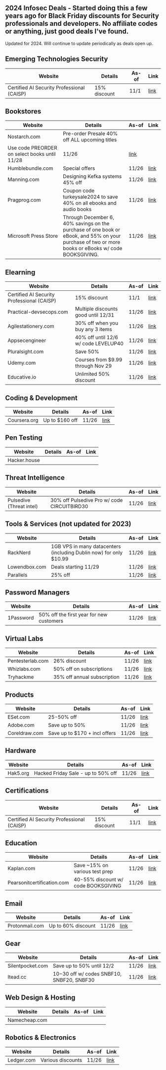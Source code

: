 ## 2024 Infosec Deals - Started doing this a few years ago for Black Friday discounts for Security professionals and developers. No affiliate codes or anything, just good deals I've found.

Updated for 2024. Will continue to update periodically as deals open up.

## Emerging Technologies Security

| Website                 | Details | As-of | Link |
|-------------------------|---------|-------|------|
| Certified AI Security Professional (CAISP) | 15% discount | 11/1 | [link](https://www.practical-devsecops.com/black-friday/)    |

## Bookstores

| Website                 | Details | As-of | Link |
|-------------------------|---------|-------|------|
| Nostarch.com            | Pre-order Presale 40% off ALL upcoming titles
Use code PREORDER on select books until 11/28   | 11/26 | [link](https://nostarch.com/upcoming)  |
| Humblebundle.com        | Special offers      | 11/26   | [link](https://www.humblebundle.com/store/promo/humble-black-friday-2024/) |
| Manning.com             | Designing Kefka systems 45% off | 11/26 | [link](https://www.manning.com/dotd) |
| Pragprog.com            | Coupon code turkeysale2024 to save 40% on all ebooks and audio books | 11/26  | [link](https://media.pragprog.com/newsletters/2024-11-20.html)|
| Microsoft Press Store   | Through December 6, 40% savings on the purchase of one book or eBook, and 55% on your purchase of two or more books or eBooks w/ code BOOKSGIVING. | 11/26    | [link](https://www.microsoftpressstore.com/)  |

## Elearning

| Website                 | Details | As-of | Link |
|-------------------------|---------|-------|------|
| Certified AI Security Professional (CAISP) | 15% discount | 11/1 | [link](https://www.practical-devsecops.com/black-friday/)    |
| Practical-devsecops.com | Multiple discounts good until 12/31 | 11/26 | [link](https://www.practical-devsecops.com/black-friday/) |
| Agilestationery.com     |30% off when you buy any 3 items         | 11/26     | [link](https://agilestationery.com/collections/black-friday-sale-30-off-3-or-more)    |
| Appsecengineer          |40% off until 12/6 w/ code LEVELUP40       | 11/26   | [link](https://x.com/abhaybhargav/status/1859290806286205101)     |
| Pluralsight.com         | Save 50%        | 11/26  | [link](https://www.pluralsight.com/pricing/skills?type=individual)  |
| Udemy.com               | Courses from $9.99 through Nov 29        | 11/26    | [link](https://www.udemy.com/)     |
| Educative.io            | Unlimited 50% discount       | 11/26    | [link](https://www.educative.io)     |

## Coding & Development

| Website                 | Details | As-of | Link |
|-------------------------|---------|-------|------|
| Coursera.org            | Up to $160 off       | 11/26      | [link](https://www.coursera.org/courseraplus/special/global-160-2024)     |

## Pen Testing

| Website                 | Details | As-of | Link |
|-------------------------|---------|-------|------|
| Hacker.house            |         |       |      |

## Threat Intelligence

| Website                 | Details | As-of | Link |
|-------------------------|---------|-------|------|
| Pulsedive (Threat intel) | 30% off Pulsedive Pro w/ code CIRCUITBIRD30   | 11/26      |[link](https://blog.pulsedive.com/black-friday-2024/)     |

## Tools & Services (not updated for 2023)

| Website                 | Details | As-of | Link |
|-------------------------|---------|-------|------|
| RackNerd            | 1GB VPS in many datacenters (including Dublin now) for only $10.99       | 11/26      | [link](https://www.racknerd.com/BlackFriday/)     |
| Lowendbox.com           | Deals starting 11/29     | 11/26      | [link](https://lowendbox.com/blog/one-week-from-tomorrow-the-world-will-lose-their-minds-lines-are-already-forming/)    |
| Parallels               | 25% off     | 11/26      | [link](https://www.parallels.com/products/desktop/)     |

## Password Managers

| Website                 | Details | As-of | Link |
|-------------------------|---------|-------|------|
| 1Password          | 50% off the first year for new customers        | 11/26      | [link](https://start.1password.com/sign-up/?cjdata=MXxOfDB8WXww&c=CYBER24&cjevent=fd0ddf60ac9511ef82f0da220a1eba23&utm_term=Cyber+News%3A+Enjoy+50%25+Off+Individuals+at+1Password%21+New+Customers+Only%21)     |

## Virtual Labs

| Website                 | Details | As-of | Link |
|-------------------------|---------|-------|------|
| Pentesterlab.com        | 26% discount        |11/26       | [link](https://pentesterlab.com/pro?blackfriday=1)     |
| Whizlabs.com            | 50% off on subscriptions     |  11/26     | [link](https://www.whizlabs.com/pricing/)      |
| Tryhackme               | 35% off annual subscription        | 11/26      | [link](https://tryhackme.com)      |

## Products

| Website                 | Details | As-of | Link |
|-------------------------|---------|-------|------|
| ESet.com                | 25-50% off        | 11/26      | [link](https://www.eset.com/us/)     |
| Adobe.com               | Save up to 50%       | 11/26      | [link](https://www.adobe.com/creativecloud/plans.html?promoid=TBJRLL8W&mv=other)     |
| Coreldraw.com           | Save up to $170 + incl offers         | 11/26   | [link](https://www.coreldraw.com/en/special-offers/?x-campaign=hsw)     |

## Hardware

| Website                 | Details | As-of | Link |
|-------------------------|---------|-------|------|
| Hak5.org                | Hacked Friday Sale - up to 50% off        | 11/26       | [link](https://shop.hak5.org/pages/bfcm24)     |

## Certifications

| Website                 | Details | As-of | Link |
|-------------------------|---------|-------|------|
| Certified AI Security Professional (CAISP) | 15% discount | 11/1 | [link](https://www.practical-devsecops.com/black-friday/)    |

## Education

| Website                 | Details | As-of | Link |
|-------------------------|---------|-------|------|
| Kaplan.com             |  Save ~15% on various test prep       | 11/26      | [link](https://www.kaptest.com/black-friday?srsltid=AfmBOooUBTN_-pxllADh4zj4RNNiVuzClaorrih8VuIfowRSsiGrqBq2)     |
| Pearsonitcertification.com | 40-55% discount w/ code BOOKSGIVING    | 11/26       | [link](https://www.pearsonitcertification.com)     |

## Email

| Website                 | Details | As-of | Link |
|-------------------------|---------|-------|------|
| Protonmail.com          | Up to 60% discount       | 11/26      | [link](https://proton.me/mail/black-friday)     |

## Gear

| Website                 | Details | As-of | Link |
|-------------------------|---------|-------|------|
| Silentpocket.com        |  Save up to 50% until 12/2       | 11/26      | [link](https://slnt.com/collections/all)     |
| Itead.cc                |  $10-$30 off w/ codes SNBF10, SNBF20, SNBF30       |  11/26     | [link](https://itead.cc/sonoff-black-friday-sale-2024/)    |

## Web Design & Hosting

| Website                 | Details | As-of | Link |
|-------------------------|---------|-------|------|
| Namecheap.com           |         |       |      |

## Robotics & Electronics

| Website                 | Details | As-of | Link |
|-------------------------|---------|-------|------|
| Ledger.com              | Various discounts        | 11/26      | [link](https://shop.ledger.com/pages/black-friday)     |

